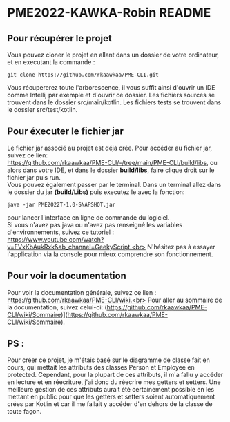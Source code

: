 # PME2022-KAWKA-Robin README 



## Pour récupérer le projet 

Vous pouvez cloner le projet en allant dans un dossier de votre ordinateur, et en executant la commande :
```
git clone https://github.com/rkaawkaa/PME-CLI.git
```

Vous récupererez toute l'arborescence, il vous suffit ainsi d'ouvrir un IDE comme Intellij par exemple et d'ouvrir ce dossier. 
Les fichiers sources se trouvent dans le dossier src/main/kotlin.
Les fichiers tests se trouvent dans le dossier src/test/kotlin.



## Pour éxecuter le fichier jar

Le fichier jar associé au projet est déjà crée. Pour accéder au fichier jar, suivez ce lien:<br> https://github.com/rkaawkaa/PME-CLI/-/tree/main/PME-CLI/build/libs, ou alors dans votre IDE, et dans le dossier **build/libs**, faire clique droit sur le fichier jar puis run. <br>Vous pouvez également passer par le terminal. Dans un terminal allez dans le dossier du jar **(build/Libs)**  puis executez le avec la fonction: 
``` 
java -jar PME2022T-1.0-SNAPSHOT.jar 
```
pour lancer l'interface en ligne de commande du logiciel.<br> Si vous n'avez pas java ou n'avez pas renseigné les variables d'environnements, suivez ce tutoriel :<br> https://www.youtube.com/watch?v=FVxKbAukRxk&ab_channel=GeekyScript.<br>
N'hésitez pas à essayer l'application via la console pour mieux comprendre son fonctionnement.

## Pour voir la documentation

Pour voir la documentation générale, suivez ce lien : https://github.com/rkaawkaa/PME-CLI/wiki.<br>
Pour aller au sommaire de la documentation, suivez celui-ci: 
(https://github.com/rkaawkaa/PME-CLI/wiki/Sommaire)](https://github.com/rkaawkaa/PME-CLI/wiki/Sommaire).


## PS :

Pour créer ce projet, je m'étais basé sur le diagramme de classe fait en cours, qui mettait les attributs des classes Person et Employee en protected. Cependant, pour la plupart de ces attributs, il m'a fallu y accéder en lecture et en réecriture, j'ai donc du réecrire mes getters et setters. Une meilleure gestion de ces attributs aurait été certainement possible en les mettant en public pour que les getters et setters soient automatiquement crées par Kotlin et car il me fallait y accéder d'en dehors de la classe de toute façon.
